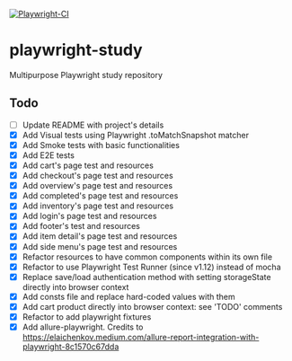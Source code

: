 [![Playwright-CI](https://github.com/ltsuda/playwright-study/actions/workflows/main.yml/badge.svg)](https://github.com/ltsuda/playwright-study/actions/workflows/main.yml)

# playwright-study
Multipurpose Playwright study repository


## Todo
- [ ] Update README with project's details
- [x] Add Visual tests using Playwright .toMatchSnapshot matcher
- [x] Add Smoke tests with basic functionalities
- [x] Add E2E tests
- [x] Add cart's page test and resources
- [x] Add checkout's page test and resources
- [x] Add overview's page test and resources
- [x] Add completed's page test and resources
- [x] Add inventory's page test and resources
- [x] Add login's page test and resources
- [x] Add footer's test and resources
- [x] Add item detail's page test and resources
- [x] Add side menu's page test and resources
- [x] Refactor resources to have common components within its own file
- [x] Refactor to use Playwright Test Runner (since v1.12) instead of mocha
- [x] Replace save/load authentication method with setting storageState directly into browser context
- [x] Add consts file and replace hard-coded values with them
- [x] Add cart product directly into browser context: see 'TODO' comments
- [x] Refactor to add playwright fixtures
- [x] Add allure-playwright. Credits to https://elaichenkov.medium.com/allure-report-integration-with-playwright-8c1570c67dda
